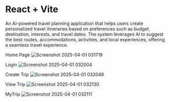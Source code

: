 # React + Vite

An AI-powered travel planning application that helps users create personalized travel itineraries based on preferences such as budget, destination, interests, and travel dates. The system leverages AI to suggest the best routes, accommodations, activities, and local experiences, offering a seamless travel experience.

Home Page
![Screenshot 2025-04-01 031719](https://github.com/user-attachments/assets/b05f10d7-867b-483a-91d1-4b186f0c6613)

Login
![Screenshot 2025-04-01 032004](https://github.com/user-attachments/assets/5cc61ea7-275a-4fbf-b64f-0ec0b59aa2b7)

Create Trip
![Screenshot 2025-04-01 032049](https://github.com/user-attachments/assets/8edbcdc4-148f-4fde-8562-e91c0f56887c)

View Trip
![Screenshot 2025-04-01 032130](https://github.com/user-attachments/assets/66173f39-9674-4608-bf45-aeeee050640a)

MyTrip
![Screenshot 2025-04-01 032111](https://github.com/user-attachments/assets/cd097ad0-a0c0-41ad-94a3-d74a30b39bfb)
